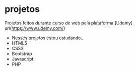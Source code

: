# projetos
 Projetos feitos durante curso de web pela plataforma [Udemy] url(https://www.udemy.com/)
* Nesses projetos estou estudando..
* HTML5
* CSS3
* Bootstrap
* Javascript
* PHP
